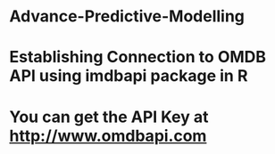 # Advance-Predictive-Modelling
# Establishing Connection to OMDB API using imdbapi package in R
# You can get the API Key at http://www.omdbapi.com
